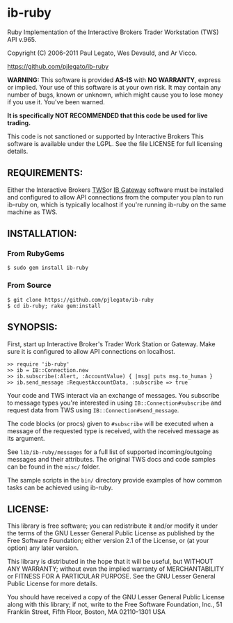 # ib-ruby

Ruby Implementation of the Interactive Brokers Trader Workstation (TWS) API v.965.

Copyright (C) 2006-2011 Paul Legato, Wes Devauld, and Ar Vicco.

https://github.com/pjlegato/ib-ruby

__WARNING:__ This software is provided __AS-IS__ with __NO WARRANTY__, express or
implied. Your use of this software is at your own risk. It may contain
any number of bugs, known or unknown, which might cause you to lose
money if you use it. You've been warned. 

__It is specifically NOT RECOMMENDED that this code be used for live trading.__

This code is not sanctioned or supported by Interactive Brokers
This software is available under the LGPL. See the file LICENSE for full licensing details.


## REQUIREMENTS:

Either the Interactive Brokers
[TWS](http://www.interactivebrokers.com/en/p.php?f=tws)or
[IB Gateway](http://www.interactivebrokers.com/en/control/systemstandalone-ibGateway.php?os=unix&ib_entity=llc)
software must be installed and configured to allow API connections
from the computer you plan to run ib-ruby on, which is typically
localhost if you're running ib-ruby on the same machine as TWS.

## INSTALLATION:

### From RubyGems

    $ sudo gem install ib-ruby

### From Source

    $ git clone https://github.com/pjlegato/ib-ruby
    $ cd ib-ruby; rake gem:install

## SYNOPSIS:

First, start up Interactive Broker's Trader Work Station or Gateway.
Make sure it is configured to allow API connections on localhost.

    >> require 'ib-ruby'
    >> ib = IB::Connection.new
    >> ib.subscribe(:Alert, :AccountValue) { |msg| puts msg.to_human }
    >> ib.send_message :RequestAccountData, :subscribe => true

Your code and TWS interact via an exchange of messages. You
subscribe to message types you're interested in using
`IB::Connection#subscribe` and request data from TWS using
`IB::Connection#send_message`.

The code blocks (or procs) given to `#subscribe` will be executed when
a message of the requested type is received, with the received message as
its argument.

See `lib/ib-ruby/messages` for a full list of supported incoming/outgoing messages and
their attributes. The original TWS docs and code samples can be found
in the `misc/` folder.

The sample scripts in the `bin/` directory provide examples of how
common tasks can be achieved using ib-ruby.


## LICENSE:

This library is free software; you can redistribute it and/or modify
it under the terms of the GNU Lesser General Public License as
published by the Free Software Foundation; either version 2.1 of the
License, or (at your option) any later version.

This library is distributed in the hope that it will be useful, but
WITHOUT ANY WARRANTY; without even the implied warranty of
MERCHANTABILITY or FITNESS FOR A PARTICULAR PURPOSE. See the GNU
Lesser General Public License for more details.

You should have received a copy of the GNU Lesser General Public
License along with this library; if not, write to the Free Software
Foundation, Inc., 51 Franklin Street, Fifth Floor, Boston, MA
02110-1301 USA

